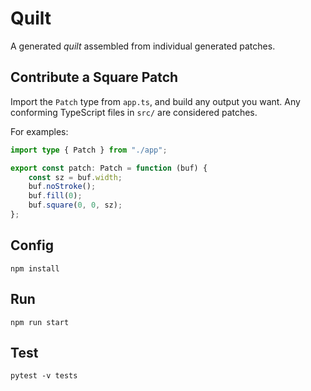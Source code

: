 # Quilt

A generated _quilt_ assembled from individual generated patches.

## Contribute a Square Patch

Import the `Patch` type from `app.ts`, and build any output you want. Any conforming TypeScript files in `src/` are considered patches.

For examples:

```ts
import type { Patch } from "./app";

export const patch: Patch = function (buf) {
    const sz = buf.width;
    buf.noStroke();
    buf.fill(0);
    buf.square(0, 0, sz);
};
```

## Config

```
npm install
```

## Run

```
npm run start
```

## Test

```
pytest -v tests
```
